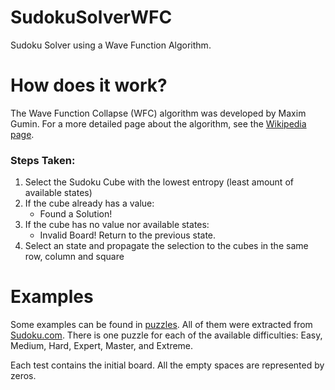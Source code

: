# SudokuSolverWFC
Sudoku Solver using a Wave Function Algorithm.

# How does it work?
The Wave Function Collapse (WFC) algorithm was developed by Maxim Gumin. For a more detailed page about the algorithm, see the [Wikipedia page](https://en.wikipedia.org/wiki/Wave_function_collapse).

### Steps Taken:
1. Select the Sudoku Cube with the lowest entropy (least amount of available states)
2. If the cube already has a value:
    - Found a Solution!
3. If the cube has no value nor available states:
    - Invalid Board! Return to the previous state.
4. Select an state and propagate the selection to the cubes in the same row, column and square

# Examples
Some examples can be found in [puzzles](https://github.com/andrefpoliveira/SudokuSolverWFC/tree/main/puzzles). All of them were extracted from [Sudoku.com](https://sudoku.com/). There is one puzzle for each of the available difficulties: Easy, Medium, Hard, Expert, Master, and Extreme.

Each test contains the initial board. All the empty spaces are represented by zeros.